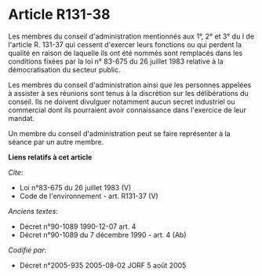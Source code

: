 # Article R131-38

Les membres du conseil d'administration mentionnés aux 1°, 2° et 3° du I de l'article R. 131-37 qui cessent d'exercer leurs
fonctions ou qui perdent la qualité en raison de laquelle ils ont été nommés sont remplacés dans les conditions fixées par la
loi n° 83-675 du 26 juillet 1983 relative à la démocratisation du secteur public. 

Les membres du conseil d'administration ainsi que les personnes appelées à assister à ses réunions sont tenus à la discrétion
sur les délibérations du conseil. Ils ne doivent divulguer notamment aucun secret industriel ou commercial dont ils
pourraient avoir connaissance dans l'exercice de leur mandat. 

Un membre du conseil d'administration peut se faire représenter à la séance par un autre membre.

**Liens relatifs à cet article**

_Cite_:

  - Loi n°83-675 du 26 juillet 1983 (V)
  - Code de l'environnement - art. R131-37 (V)

_Anciens textes_:

  - Décret n°90-1089 1990-12-07 art. 4
  - Décret n°90-1089 du 7 décembre 1990 - art. 4 (Ab)

_Codifié par_:

  - Décret n°2005-935 2005-08-02 JORF 5 août 2005
